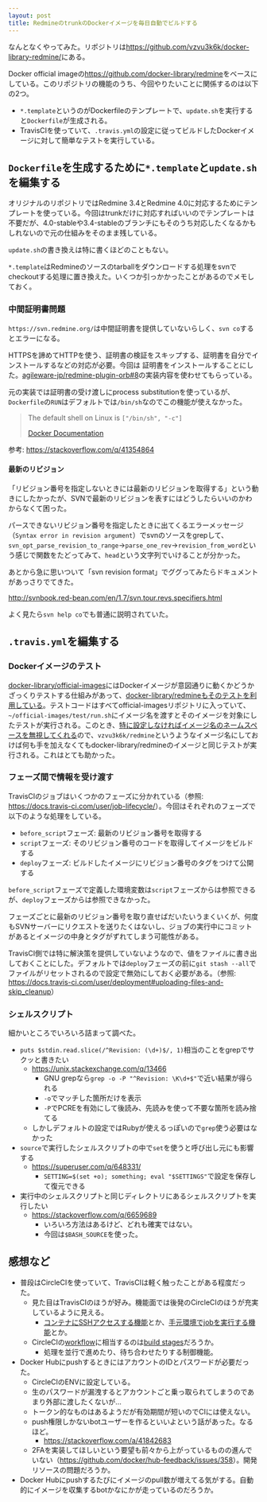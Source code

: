 ```yaml
---
layout: post
title: RedmineのtrunkのDockerイメージを毎日自動でビルドする
---
```


なんとなくやってみた。リポジトリは<https://github.com/vzvu3k6k/docker-library-redmine/>にある。

Docker official imageの<https://github.com/docker-library/redmine>をベースにしている。このリポジトリの機能のうち、今回やりたいことに関係するのは以下の2つ。

- `*.template`というのがDockerfileのテンプレートで、`update.sh`を実行すると`Dockerfile`が生成される。
- TravisCIを使っていて、`.travis.yml`の設定に従ってビルドしたDockerイメージに対して簡単なテストを実行している。

## `Dockerfile`を生成するために`*.template`と`update.sh`を編集する

オリジナルのリポジトリではRedmine 3.4とRedmine 4.0に対応するためにテンプレートを使っている。今回はtrunkだけに対応すればいいのでテンプレートは不要だが、4.0-stableや3.4-stableのブランチにもそのうち対応したくなるかもしれないので元の仕組みをそのまま残している。

`update.sh`の書き換えは特に書くほどのこともない。

`*.template`はRedmineのソースのtarballをダウンロードする処理をsvnでcheckoutする処理に置き換えた。いくつか引っかかったことがあるのでメモしておく。

### 中間証明書問題

`https://svn.redmine.org/`は中間証明書を提供していないらしく、`svn co`するとエラーになる。

HTTPSを諦めてHTTPを使う、証明書の検証をスキップする、証明書を自分でインストールするなどの対応が必要。今回は 
証明書をインストールすることにした。[agileware-jp/redmine-plugin-orb#8](https://github.com/agileware-jp/redmine-plugin-orb/pull/8#pullrequestreview-247391606)の実装内容を使わせてもらっている。

元の実装では証明書の受け渡しにprocess substitutionを使っているが、`Dockerfile`の`RUN`はデフォルトでは`/bin/sh`なのでこの機能が使えなかった。

> The default shell on Linux is `["/bin/sh", "-c"]`
>
> [Docker Documentation](https://docs.docker.com/engine/reference/builder/#shell)

参考: <https://stackoverflow.com/q/41354864>

#### 最新のリビジョン

「リビジョン番号を指定しないときには最新のリビジョンを取得する」という動きにしたかったが、SVNで最新のリビジョンを表すにはどうしたらいいのかわからなくて困った。

パースできないリビジョン番号を指定したときに出てくるエラーメッセージ（`Syntax error in revision argument`）でsvnのソースをgrepして、`svn_opt_parse_revision_to_range`→`parse_one_rev`→`revision_from_word`という感じで関数をたどってみて、`head`という文字列でいけることが分かった。

あとから急に思いついて「svn revision format」でググってみたらドキュメントがあっさりでてきた。

<http://svnbook.red-bean.com/en/1.7/svn.tour.revs.specifiers.html>

よく見たら`svn help co`でも普通に説明されていた。

## `.travis.yml`を編集する

### Dockerイメージのテスト

[docker-library/official-images](https://github.com/docker-library/official-images)にはDockerイメージが意図通りに動くかどうかざっくりテストする仕組みがあって、[docker-library/redmineもそのテストを利用している](https://github.com/docker-library/redmine/blob/62f92a43718f9ead7f404e4584c00735a1cbbed7/.travis.yml#L25)。テストコードはすべてofficial-imagesリポジトリに入っていて、`~/official-images/test/run.sh`にイメージ名を渡すとそのイメージを対象にしたテストが実行される。このとき、[特に設定しなければイメージ名のネームスペースを無視してくれる](https://github.com/docker-library/official-images/blob/af391a3a103b694b81b08e87b17d384a30f1ee44/test/run.sh#L130)ので、`vzvu3k6k/redmine`というようなイメージ名にしておけば何も手を加えなくてもdocker-library/redmineのイメージと同じテストが実行される。これはとても助かった。

### フェーズ間で情報を受け渡す

TravisCIのジョブはいくつかのフェーズに分かれている（参照: <https://docs.travis-ci.com/user/job-lifecycle/>）。今回はそれぞれのフェーズで以下のような処理をしている。

- `before_script`フェーズ: 最新のリビジョン番号を取得する
- `script`フェーズ: そのリビジョン番号のコードを取得してイメージをビルドする
- `deploy`フェーズ: ビルドしたイメージにリビジョン番号のタグをつけて公開する

`before_script`フェーズで定義した環境変数は`script`フェーズからは参照できるが、`deploy`フェーズからは参照できなかった。

フェーズごとに最新のリビジョン番号を取り直せばだいたいうまくいくが、何度もSVNサーバーにリクエストを送りたくはないし、ジョブの実行中にコミットがあるとイメージの中身とタグがずれてしまう可能性がある。

TravisCI側では特に解決策を提供していないようなので、値をファイルに書き出しておくことにした。デフォルトでは`deploy`フェーズの前に`git stash --all`でファイルがリセットされるので設定で無効にしておく必要がある。（参照: <https://docs.travis-ci.com/user/deployment#uploading-files-and-skip_cleanup>）

### シェルスクリプト

細かいところでいろいろ詰まって調べた。

- `puts $stdin.read.slice(/^Revision: (\d+)$/, 1)`相当のことをgrepでサクッと書きたい
    - https://unix.stackexchange.com/q/13466
        - GNU grepなら`grep -o -P "^Revision: \K\d+$"`で近い結果が得られる
        - `-o`でマッチした箇所だけを表示
        - `-P`でPCREを有効にして後読み、先読みを使って不要な箇所を読み捨てる
    - しかしデフォルトの設定ではRubyが使えるっぽいので`grep`使う必要はなかった
- `source`で実行したシェルスクリプトの中で`set`を使うと呼び出し元にも影響する
    - https://superuser.com/q/648331/
        - `SETTING=$(set +o); something; eval "$SETTINGS"`で設定を保存して復元できる
- 実行中のシェルスクリプトと同じディレクトリにあるシェルスクリプトを実行したい
    - https://stackoverflow.com/q/6659689
        - いろいろ方法はあるけど、どれも確実ではない。
        - 今回は`$BASH_SOURCE`を使った。

## 感想など

- 普段はCircleCIを使っていて、TravisCIは軽く触ったことがある程度だった。
    - 見た目はTravisCIのほうが好み。機能面では後発のCircleCIのほうが充実しているように見える。
        - [コンテナにSSHアクセスする機能](https://circleci.com/docs/2.0/ssh-access-jobs/)とか、[手元環境でjobを実行する機能](https://circleci.com/docs/2.0/local-cli/#run-a-job-in-a-container-on-your-machine)とか。
    - CircleCIの[workflow](https://circleci.com/docs/2.0/workflows/)に相当するのは[build stages](https://docs.travis-ci.com/user/build-stages/)だろうか。
        - 処理を並行で進めたり、待ち合わせたりする制御機能。
- Docker HubにpushするときにはアカウントのIDとパスワードが必要だった。
    - CircleCIのENVに設定している。
    - 生のパスワードが漏洩するとアカウントごと乗っ取られてしまうのであまり外部に渡したくないが…
    - トークン的なものはあるようだが有効期間が短いのでCIには使えない。
    - push権限しかないbotユーザーを作るといいよという話があった。なるほど。
        - https://stackoverflow.com/a/41842683
    - 2FAを実装してほしいという要望も前々から上がっているものの進んでいない（<https://github.com/docker/hub-feedback/issues/358>）。開発リソースの問題だろうか。
- Docker Hubにpushするたびにイメージのpull数が増えてる気がする。自動的にイメージを収集するbotかなにかが走っているのだろうか。
